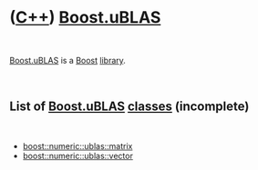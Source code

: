 
 

 

 

 

 

([C++](Cpp.md)) [Boost.uBLAS](CppUblas.md)
============================================

 

[Boost.uBLAS](CppUblas.md) is a [Boost](CppBoost.md)
[library](CppLibrary.md).

 

List of [Boost.uBLAS](CppUblas.md) [classes](CppClass.md) (incomplete)
------------------------------------------------------------------------

 

-   [boost::numeric::ublas::matrix](CppUblasMatrix.md)
-   [boost::numeric::ublas::vector](CppUblasVector.md)

 

 

 

 

 

 



